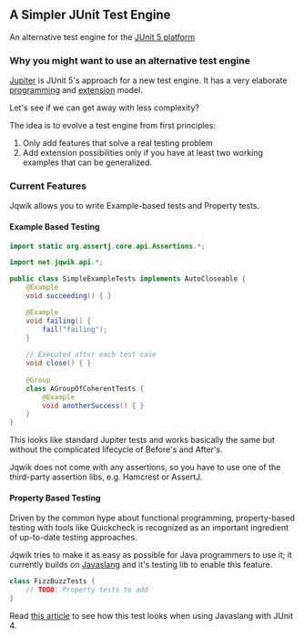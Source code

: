## A Simpler JUnit Test Engine

An alternative test engine for the 
[JUnit 5 platform](http://junit.org/junit5/docs/current/api/org/junit/platform/engine/TestEngine.html)

### Why you might want to use an alternative test engine

[Jupiter](http://junit.org/junit5/docs/current/user-guide/) is JUnit 5's approach for a new test engine. 
It has a very elaborate [programming](http://junit.org/junit5/docs/current/user-guide/#writing-tests) 
and [extension](http://junit.org/junit5/docs/current/user-guide/#extensions) model.

Let's see if we can get away with less complexity?

The idea is to evolve a test engine from first principles:
1. Only add features that solve a real testing problem
2. Add extension possibilities only if you have at least two working examples 
   that can be generalized.

### Current Features

Jqwik allows you to write Example-based tests and Property tests.

#### Example Based Testing

```java
import static org.assertj.core.api.Assertions.*;

import net.jqwik.api.*;

public class SimpleExampleTests implements AutoCloseable {
	@Example
	void succeeding() { }

	@Example
	void failing() {
		fail("failing");
	}
	
	// Executed after each test case
	void close() { }
	
	@Group
	class AGroupOfCoherentTests {
		@Example
		void anotherSuccess() { }
	}
}
```
This looks like standard Jupiter tests and works basically the same but without
the complicated lifecycle of Before's and After's.

Jqwik does not come with any assertions, so you have to use one of the
third-party assertion libs, e.g. Hamcrest or AssertJ.


#### Property Based Testing

Driven by the common hype about functional programming, 
property-based testing with tools like Quickcheck is recognized as an 
important ingredient of  up-to-date testing approaches. 

Jqwik tries to make it as easy as possible
for Java programmers to use it; it currently builds on [Javaslang](http://www.javaslang.io/)
and it's testing lib to enable this feature.

```java
class FizzBuzzTests {
	// TODO: Property tests to add
}

```

Read [this article](https://www.sitepoint.com/property-based-testing-with-javaslang/) 
to see how this test looks when using Javaslang with JUnit 4.